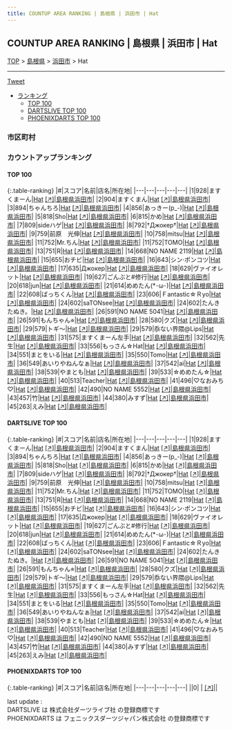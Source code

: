 ```yaml
---
title: COUNTUP AREA RANKING | 島根県 | 浜田市 | Hat
---
```

## COUNTUP AREA RANKING | 島根県 | 浜田市 | Hat

[TOP](/darts/rank/) > [島根県](/darts/rank/島根県/) > [浜田市](/darts/rank/島根県/浜田市/) > Hat

___

<a href="https://twitter.com/share?ref_src=twsrc%5Etfw" data-text="COUNTUP AREA RANKING | 島根県浜田市Hat" class="twitter-share-button" data-hashtags="DARTSLIVE,PHOENIXDARTS,darts,ダーツ" data-show-count="false">Tweet</a>

* [ランキング](#カウントアップランキング)
    * [TOP 100](#top-100)
    * [DARTSLIVE TOP 100](#dartslive-top-100)
    * [PHOENIXDARTS TOP 100](#phoenixdarts-top-100)

### 市区町村

<ul>

</ul>

### カウントアップランキング

#### TOP 100



{:.table-ranking}
|#|スコア|名前|店名|所在地|
|---|---|---|---|---|
|1|928|<span class="rank-name-dl">ますくまーん</span>|<a href="/darts/rank/shops/c84312fd215c1f92fec1ae84bb28bd87.html">Hat</a> <a href="https://search.dartslive.com/jp/shop/c84312fd215c1f92fec1ae84bb28bd87">[↗]</a>|<a href="/darts/rank/島根県/浜田市">島根県浜田市</a>|
|2|904|<span class="rank-name-dl">ますくまん</span>|<a href="/darts/rank/shops/c84312fd215c1f92fec1ae84bb28bd87.html">Hat</a> <a href="https://search.dartslive.com/jp/shop/c84312fd215c1f92fec1ae84bb28bd87">[↗]</a>|<a href="/darts/rank/島根県/浜田市">島根県浜田市</a>|
|3|894|<span class="rank-name-dl">ちゃんちろ</span>|<a href="/darts/rank/shops/c84312fd215c1f92fec1ae84bb28bd87.html">Hat</a> <a href="https://search.dartslive.com/jp/shop/c84312fd215c1f92fec1ae84bb28bd87">[↗]</a>|<a href="/darts/rank/島根県/浜田市">島根県浜田市</a>|
|4|856|<span class="rank-name-dl">あっきー(p_-)</span>|<a href="/darts/rank/shops/c84312fd215c1f92fec1ae84bb28bd87.html">Hat</a> <a href="https://search.dartslive.com/jp/shop/c84312fd215c1f92fec1ae84bb28bd87">[↗]</a>|<a href="/darts/rank/島根県/浜田市">島根県浜田市</a>|
|5|818|<span class="rank-name-dl">Sho</span>|<a href="/darts/rank/shops/c84312fd215c1f92fec1ae84bb28bd87.html">Hat</a> <a href="https://search.dartslive.com/jp/shop/c84312fd215c1f92fec1ae84bb28bd87">[↗]</a>|<a href="/darts/rank/島根県/浜田市">島根県浜田市</a>|
|6|815|<span class="rank-name-dl">かめ</span>|<a href="/darts/rank/shops/c84312fd215c1f92fec1ae84bb28bd87.html">Hat</a> <a href="https://search.dartslive.com/jp/shop/c84312fd215c1f92fec1ae84bb28bd87">[↗]</a>|<a href="/darts/rank/島根県/浜田市">島根県浜田市</a>|
|7|809|<span class="rank-name-dl">sideハゲ</span>|<a href="/darts/rank/shops/c84312fd215c1f92fec1ae84bb28bd87.html">Hat</a> <a href="https://search.dartslive.com/jp/shop/c84312fd215c1f92fec1ae84bb28bd87">[↗]</a>|<a href="/darts/rank/島根県/浜田市">島根県浜田市</a>|
|8|792|<span class="rank-name-dl">†Джокер†</span>|<a href="/darts/rank/shops/c84312fd215c1f92fec1ae84bb28bd87.html">Hat</a> <a href="https://search.dartslive.com/jp/shop/c84312fd215c1f92fec1ae84bb28bd87">[↗]</a>|<a href="/darts/rank/島根県/浜田市">島根県浜田市</a>|
|9|759|<span class="rank-name-dl">前原　光伸</span>|<a href="/darts/rank/shops/c84312fd215c1f92fec1ae84bb28bd87.html">Hat</a> <a href="https://search.dartslive.com/jp/shop/c84312fd215c1f92fec1ae84bb28bd87">[↗]</a>|<a href="/darts/rank/島根県/浜田市">島根県浜田市</a>|
|10|758|<span class="rank-name-dl">mitsu</span>|<a href="/darts/rank/shops/c84312fd215c1f92fec1ae84bb28bd87.html">Hat</a> <a href="https://search.dartslive.com/jp/shop/c84312fd215c1f92fec1ae84bb28bd87">[↗]</a>|<a href="/darts/rank/島根県/浜田市">島根県浜田市</a>|
|11|752|<span class="rank-name-dl">Mr.ちん</span>|<a href="/darts/rank/shops/c84312fd215c1f92fec1ae84bb28bd87.html">Hat</a> <a href="https://search.dartslive.com/jp/shop/c84312fd215c1f92fec1ae84bb28bd87">[↗]</a>|<a href="/darts/rank/島根県/浜田市">島根県浜田市</a>|
|11|752|<span class="rank-name-dl">TOMO</span>|<a href="/darts/rank/shops/c84312fd215c1f92fec1ae84bb28bd87.html">Hat</a> <a href="https://search.dartslive.com/jp/shop/c84312fd215c1f92fec1ae84bb28bd87">[↗]</a>|<a href="/darts/rank/島根県/浜田市">島根県浜田市</a>|
|13|751|<span class="rank-name-dl">R</span>|<a href="/darts/rank/shops/c84312fd215c1f92fec1ae84bb28bd87.html">Hat</a> <a href="https://search.dartslive.com/jp/shop/c84312fd215c1f92fec1ae84bb28bd87">[↗]</a>|<a href="/darts/rank/島根県/浜田市">島根県浜田市</a>|
|14|668|<span class="rank-name-dl">NO NAME 2119</span>|<a href="/darts/rank/shops/c84312fd215c1f92fec1ae84bb28bd87.html">Hat</a> <a href="https://search.dartslive.com/jp/shop/c84312fd215c1f92fec1ae84bb28bd87">[↗]</a>|<a href="/darts/rank/島根県/浜田市">島根県浜田市</a>|
|15|655|<span class="rank-name-dl">おチビ</span>|<a href="/darts/rank/shops/c84312fd215c1f92fec1ae84bb28bd87.html">Hat</a> <a href="https://search.dartslive.com/jp/shop/c84312fd215c1f92fec1ae84bb28bd87">[↗]</a>|<a href="/darts/rank/島根県/浜田市">島根県浜田市</a>|
|16|643|<span class="rank-name-dl">シン·ポンコツ</span>|<a href="/darts/rank/shops/c84312fd215c1f92fec1ae84bb28bd87.html">Hat</a> <a href="https://search.dartslive.com/jp/shop/c84312fd215c1f92fec1ae84bb28bd87">[↗]</a>|<a href="/darts/rank/島根県/浜田市">島根県浜田市</a>|
|17|635|<span class="rank-name-dl">Джокер</span>|<a href="/darts/rank/shops/c84312fd215c1f92fec1ae84bb28bd87.html">Hat</a> <a href="https://search.dartslive.com/jp/shop/c84312fd215c1f92fec1ae84bb28bd87">[↗]</a>|<a href="/darts/rank/島根県/浜田市">島根県浜田市</a>|
|18|629|<span class="rank-name-dl">ヴァイオレット</span>|<a href="/darts/rank/shops/c84312fd215c1f92fec1ae84bb28bd87.html">Hat</a> <a href="https://search.dartslive.com/jp/shop/c84312fd215c1f92fec1ae84bb28bd87">[↗]</a>|<a href="/darts/rank/島根県/浜田市">島根県浜田市</a>|
|19|627|<span class="rank-name-dl">ごんぶと#修行</span>|<a href="/darts/rank/shops/c84312fd215c1f92fec1ae84bb28bd87.html">Hat</a> <a href="https://search.dartslive.com/jp/shop/c84312fd215c1f92fec1ae84bb28bd87">[↗]</a>|<a href="/darts/rank/島根県/浜田市">島根県浜田市</a>|
|20|618|<span class="rank-name-dl">jun</span>|<a href="/darts/rank/shops/c84312fd215c1f92fec1ae84bb28bd87.html">Hat</a> <a href="https://search.dartslive.com/jp/shop/c84312fd215c1f92fec1ae84bb28bd87">[↗]</a>|<a href="/darts/rank/島根県/浜田市">島根県浜田市</a>|
|21|614|<span class="rank-name-dl">めめたん(*･ω･)</span>|<a href="/darts/rank/shops/c84312fd215c1f92fec1ae84bb28bd87.html">Hat</a> <a href="https://search.dartslive.com/jp/shop/c84312fd215c1f92fec1ae84bb28bd87">[↗]</a>|<a href="/darts/rank/島根県/浜田市">島根県浜田市</a>|
|22|608|<span class="rank-name-dl">ばっちくん</span>|<a href="/darts/rank/shops/c84312fd215c1f92fec1ae84bb28bd87.html">Hat</a> <a href="https://search.dartslive.com/jp/shop/c84312fd215c1f92fec1ae84bb28bd87">[↗]</a>|<a href="/darts/rank/島根県/浜田市">島根県浜田市</a>|
|23|606|<span class="rank-name-dl">Ｆantastic☆Ｒyo</span>|<a href="/darts/rank/shops/c84312fd215c1f92fec1ae84bb28bd87.html">Hat</a> <a href="https://search.dartslive.com/jp/shop/c84312fd215c1f92fec1ae84bb28bd87">[↗]</a>|<a href="/darts/rank/島根県/浜田市">島根県浜田市</a>|
|24|602|<span class="rank-name-dl">saTONsee</span>|<a href="/darts/rank/shops/c84312fd215c1f92fec1ae84bb28bd87.html">Hat</a> <a href="https://search.dartslive.com/jp/shop/c84312fd215c1f92fec1ae84bb28bd87">[↗]</a>|<a href="/darts/rank/島根県/浜田市">島根県浜田市</a>|
|24|602|<span class="rank-name-dl">たんきたぬき。</span>|<a href="/darts/rank/shops/c84312fd215c1f92fec1ae84bb28bd87.html">Hat</a> <a href="https://search.dartslive.com/jp/shop/c84312fd215c1f92fec1ae84bb28bd87">[↗]</a>|<a href="/darts/rank/島根県/浜田市">島根県浜田市</a>|
|26|591|<span class="rank-name-dl">NO NAME 5041</span>|<a href="/darts/rank/shops/c84312fd215c1f92fec1ae84bb28bd87.html">Hat</a> <a href="https://search.dartslive.com/jp/shop/c84312fd215c1f92fec1ae84bb28bd87">[↗]</a>|<a href="/darts/rank/島根県/浜田市">島根県浜田市</a>|
|26|591|<span class="rank-name-dl">もんちゃん⭐︎</span>|<a href="/darts/rank/shops/c84312fd215c1f92fec1ae84bb28bd87.html">Hat</a> <a href="https://search.dartslive.com/jp/shop/c84312fd215c1f92fec1ae84bb28bd87">[↗]</a>|<a href="/darts/rank/島根県/浜田市">島根県浜田市</a>|
|28|580|<span class="rank-name-dl">クズ</span>|<a href="/darts/rank/shops/c84312fd215c1f92fec1ae84bb28bd87.html">Hat</a> <a href="https://search.dartslive.com/jp/shop/c84312fd215c1f92fec1ae84bb28bd87">[↗]</a>|<a href="/darts/rank/島根県/浜田市">島根県浜田市</a>|
|29|579|<span class="rank-name-dl">トギ〜</span>|<a href="/darts/rank/shops/c84312fd215c1f92fec1ae84bb28bd87.html">Hat</a> <a href="https://search.dartslive.com/jp/shop/c84312fd215c1f92fec1ae84bb28bd87">[↗]</a>|<a href="/darts/rank/島根県/浜田市">島根県浜田市</a>|
|29|579|<span class="rank-name-dl">忝ない界隈@Lips</span>|<a href="/darts/rank/shops/c84312fd215c1f92fec1ae84bb28bd87.html">Hat</a> <a href="https://search.dartslive.com/jp/shop/c84312fd215c1f92fec1ae84bb28bd87">[↗]</a>|<a href="/darts/rank/島根県/浜田市">島根県浜田市</a>|
|31|575|<span class="rank-name-dl">ますくまーん左手</span>|<a href="/darts/rank/shops/c84312fd215c1f92fec1ae84bb28bd87.html">Hat</a> <a href="https://search.dartslive.com/jp/shop/c84312fd215c1f92fec1ae84bb28bd87">[↗]</a>|<a href="/darts/rank/島根県/浜田市">島根県浜田市</a>|
|32|562|<span class="rank-name-dl">先生</span>|<a href="/darts/rank/shops/c84312fd215c1f92fec1ae84bb28bd87.html">Hat</a> <a href="https://search.dartslive.com/jp/shop/c84312fd215c1f92fec1ae84bb28bd87">[↗]</a>|<a href="/darts/rank/島根県/浜田市">島根県浜田市</a>|
|33|556|<span class="rank-name-dl">もっさん☆Hat</span>|<a href="/darts/rank/shops/c84312fd215c1f92fec1ae84bb28bd87.html">Hat</a> <a href="https://search.dartslive.com/jp/shop/c84312fd215c1f92fec1ae84bb28bd87">[↗]</a>|<a href="/darts/rank/島根県/浜田市">島根県浜田市</a>|
|34|551|<span class="rank-name-dl">まとをいる</span>|<a href="/darts/rank/shops/c84312fd215c1f92fec1ae84bb28bd87.html">Hat</a> <a href="https://search.dartslive.com/jp/shop/c84312fd215c1f92fec1ae84bb28bd87">[↗]</a>|<a href="/darts/rank/島根県/浜田市">島根県浜田市</a>|
|35|550|<span class="rank-name-dl">Tomo</span>|<a href="/darts/rank/shops/c84312fd215c1f92fec1ae84bb28bd87.html">Hat</a> <a href="https://search.dartslive.com/jp/shop/c84312fd215c1f92fec1ae84bb28bd87">[↗]</a>|<a href="/darts/rank/島根県/浜田市">島根県浜田市</a>|
|36|549|<span class="rank-name-dl">あいりやねんなぁ</span>|<a href="/darts/rank/shops/c84312fd215c1f92fec1ae84bb28bd87.html">Hat</a> <a href="https://search.dartslive.com/jp/shop/c84312fd215c1f92fec1ae84bb28bd87">[↗]</a>|<a href="/darts/rank/島根県/浜田市">島根県浜田市</a>|
|37|542|<span class="rank-name-dl">ai</span>|<a href="/darts/rank/shops/c84312fd215c1f92fec1ae84bb28bd87.html">Hat</a> <a href="https://search.dartslive.com/jp/shop/c84312fd215c1f92fec1ae84bb28bd87">[↗]</a>|<a href="/darts/rank/島根県/浜田市">島根県浜田市</a>|
|38|539|<span class="rank-name-dl">やまとも</span>|<a href="/darts/rank/shops/c84312fd215c1f92fec1ae84bb28bd87.html">Hat</a> <a href="https://search.dartslive.com/jp/shop/c84312fd215c1f92fec1ae84bb28bd87">[↗]</a>|<a href="/darts/rank/島根県/浜田市">島根県浜田市</a>|
|39|533|<span class="rank-name-dl">☆めめたん☆</span>|<a href="/darts/rank/shops/c84312fd215c1f92fec1ae84bb28bd87.html">Hat</a> <a href="https://search.dartslive.com/jp/shop/c84312fd215c1f92fec1ae84bb28bd87">[↗]</a>|<a href="/darts/rank/島根県/浜田市">島根県浜田市</a>|
|40|513|<span class="rank-name-dl">Teacher</span>|<a href="/darts/rank/shops/c84312fd215c1f92fec1ae84bb28bd87.html">Hat</a> <a href="https://search.dartslive.com/jp/shop/c84312fd215c1f92fec1ae84bb28bd87">[↗]</a>|<a href="/darts/rank/島根県/浜田市">島根県浜田市</a>|
|41|496|<span class="rank-name-dl">♡なおみち♡</span>|<a href="/darts/rank/shops/c84312fd215c1f92fec1ae84bb28bd87.html">Hat</a> <a href="https://search.dartslive.com/jp/shop/c84312fd215c1f92fec1ae84bb28bd87">[↗]</a>|<a href="/darts/rank/島根県/浜田市">島根県浜田市</a>|
|42|490|<span class="rank-name-dl">NO NAME 5552</span>|<a href="/darts/rank/shops/c84312fd215c1f92fec1ae84bb28bd87.html">Hat</a> <a href="https://search.dartslive.com/jp/shop/c84312fd215c1f92fec1ae84bb28bd87">[↗]</a>|<a href="/darts/rank/島根県/浜田市">島根県浜田市</a>|
|43|457|<span class="rank-name-dl">竹</span>|<a href="/darts/rank/shops/c84312fd215c1f92fec1ae84bb28bd87.html">Hat</a> <a href="https://search.dartslive.com/jp/shop/c84312fd215c1f92fec1ae84bb28bd87">[↗]</a>|<a href="/darts/rank/島根県/浜田市">島根県浜田市</a>|
|44|380|<span class="rank-name-dl">みすず</span>|<a href="/darts/rank/shops/c84312fd215c1f92fec1ae84bb28bd87.html">Hat</a> <a href="https://search.dartslive.com/jp/shop/c84312fd215c1f92fec1ae84bb28bd87">[↗]</a>|<a href="/darts/rank/島根県/浜田市">島根県浜田市</a>|
|45|263|<span class="rank-name-dl">えみ</span>|<a href="/darts/rank/shops/c84312fd215c1f92fec1ae84bb28bd87.html">Hat</a> <a href="https://search.dartslive.com/jp/shop/c84312fd215c1f92fec1ae84bb28bd87">[↗]</a>|<a href="/darts/rank/島根県/浜田市">島根県浜田市</a>|


#### DARTSLIVE TOP 100



{:.table-ranking}
|#|スコア|名前|店名|所在地|
|---|---|---|---|---|
|1|928|<span class="rank-name-dl">ますくまーん</span>|<a href="/darts/rank/shops/c84312fd215c1f92fec1ae84bb28bd87.html">Hat</a> <a href="https://search.dartslive.com/jp/shop/c84312fd215c1f92fec1ae84bb28bd87">[↗]</a>|<a href="/darts/rank/島根県/浜田市">島根県浜田市</a>|
|2|904|<span class="rank-name-dl">ますくまん</span>|<a href="/darts/rank/shops/c84312fd215c1f92fec1ae84bb28bd87.html">Hat</a> <a href="https://search.dartslive.com/jp/shop/c84312fd215c1f92fec1ae84bb28bd87">[↗]</a>|<a href="/darts/rank/島根県/浜田市">島根県浜田市</a>|
|3|894|<span class="rank-name-dl">ちゃんちろ</span>|<a href="/darts/rank/shops/c84312fd215c1f92fec1ae84bb28bd87.html">Hat</a> <a href="https://search.dartslive.com/jp/shop/c84312fd215c1f92fec1ae84bb28bd87">[↗]</a>|<a href="/darts/rank/島根県/浜田市">島根県浜田市</a>|
|4|856|<span class="rank-name-dl">あっきー(p_-)</span>|<a href="/darts/rank/shops/c84312fd215c1f92fec1ae84bb28bd87.html">Hat</a> <a href="https://search.dartslive.com/jp/shop/c84312fd215c1f92fec1ae84bb28bd87">[↗]</a>|<a href="/darts/rank/島根県/浜田市">島根県浜田市</a>|
|5|818|<span class="rank-name-dl">Sho</span>|<a href="/darts/rank/shops/c84312fd215c1f92fec1ae84bb28bd87.html">Hat</a> <a href="https://search.dartslive.com/jp/shop/c84312fd215c1f92fec1ae84bb28bd87">[↗]</a>|<a href="/darts/rank/島根県/浜田市">島根県浜田市</a>|
|6|815|<span class="rank-name-dl">かめ</span>|<a href="/darts/rank/shops/c84312fd215c1f92fec1ae84bb28bd87.html">Hat</a> <a href="https://search.dartslive.com/jp/shop/c84312fd215c1f92fec1ae84bb28bd87">[↗]</a>|<a href="/darts/rank/島根県/浜田市">島根県浜田市</a>|
|7|809|<span class="rank-name-dl">sideハゲ</span>|<a href="/darts/rank/shops/c84312fd215c1f92fec1ae84bb28bd87.html">Hat</a> <a href="https://search.dartslive.com/jp/shop/c84312fd215c1f92fec1ae84bb28bd87">[↗]</a>|<a href="/darts/rank/島根県/浜田市">島根県浜田市</a>|
|8|792|<span class="rank-name-dl">†Джокер†</span>|<a href="/darts/rank/shops/c84312fd215c1f92fec1ae84bb28bd87.html">Hat</a> <a href="https://search.dartslive.com/jp/shop/c84312fd215c1f92fec1ae84bb28bd87">[↗]</a>|<a href="/darts/rank/島根県/浜田市">島根県浜田市</a>|
|9|759|<span class="rank-name-dl">前原　光伸</span>|<a href="/darts/rank/shops/c84312fd215c1f92fec1ae84bb28bd87.html">Hat</a> <a href="https://search.dartslive.com/jp/shop/c84312fd215c1f92fec1ae84bb28bd87">[↗]</a>|<a href="/darts/rank/島根県/浜田市">島根県浜田市</a>|
|10|758|<span class="rank-name-dl">mitsu</span>|<a href="/darts/rank/shops/c84312fd215c1f92fec1ae84bb28bd87.html">Hat</a> <a href="https://search.dartslive.com/jp/shop/c84312fd215c1f92fec1ae84bb28bd87">[↗]</a>|<a href="/darts/rank/島根県/浜田市">島根県浜田市</a>|
|11|752|<span class="rank-name-dl">Mr.ちん</span>|<a href="/darts/rank/shops/c84312fd215c1f92fec1ae84bb28bd87.html">Hat</a> <a href="https://search.dartslive.com/jp/shop/c84312fd215c1f92fec1ae84bb28bd87">[↗]</a>|<a href="/darts/rank/島根県/浜田市">島根県浜田市</a>|
|11|752|<span class="rank-name-dl">TOMO</span>|<a href="/darts/rank/shops/c84312fd215c1f92fec1ae84bb28bd87.html">Hat</a> <a href="https://search.dartslive.com/jp/shop/c84312fd215c1f92fec1ae84bb28bd87">[↗]</a>|<a href="/darts/rank/島根県/浜田市">島根県浜田市</a>|
|13|751|<span class="rank-name-dl">R</span>|<a href="/darts/rank/shops/c84312fd215c1f92fec1ae84bb28bd87.html">Hat</a> <a href="https://search.dartslive.com/jp/shop/c84312fd215c1f92fec1ae84bb28bd87">[↗]</a>|<a href="/darts/rank/島根県/浜田市">島根県浜田市</a>|
|14|668|<span class="rank-name-dl">NO NAME 2119</span>|<a href="/darts/rank/shops/c84312fd215c1f92fec1ae84bb28bd87.html">Hat</a> <a href="https://search.dartslive.com/jp/shop/c84312fd215c1f92fec1ae84bb28bd87">[↗]</a>|<a href="/darts/rank/島根県/浜田市">島根県浜田市</a>|
|15|655|<span class="rank-name-dl">おチビ</span>|<a href="/darts/rank/shops/c84312fd215c1f92fec1ae84bb28bd87.html">Hat</a> <a href="https://search.dartslive.com/jp/shop/c84312fd215c1f92fec1ae84bb28bd87">[↗]</a>|<a href="/darts/rank/島根県/浜田市">島根県浜田市</a>|
|16|643|<span class="rank-name-dl">シン·ポンコツ</span>|<a href="/darts/rank/shops/c84312fd215c1f92fec1ae84bb28bd87.html">Hat</a> <a href="https://search.dartslive.com/jp/shop/c84312fd215c1f92fec1ae84bb28bd87">[↗]</a>|<a href="/darts/rank/島根県/浜田市">島根県浜田市</a>|
|17|635|<span class="rank-name-dl">Джокер</span>|<a href="/darts/rank/shops/c84312fd215c1f92fec1ae84bb28bd87.html">Hat</a> <a href="https://search.dartslive.com/jp/shop/c84312fd215c1f92fec1ae84bb28bd87">[↗]</a>|<a href="/darts/rank/島根県/浜田市">島根県浜田市</a>|
|18|629|<span class="rank-name-dl">ヴァイオレット</span>|<a href="/darts/rank/shops/c84312fd215c1f92fec1ae84bb28bd87.html">Hat</a> <a href="https://search.dartslive.com/jp/shop/c84312fd215c1f92fec1ae84bb28bd87">[↗]</a>|<a href="/darts/rank/島根県/浜田市">島根県浜田市</a>|
|19|627|<span class="rank-name-dl">ごんぶと#修行</span>|<a href="/darts/rank/shops/c84312fd215c1f92fec1ae84bb28bd87.html">Hat</a> <a href="https://search.dartslive.com/jp/shop/c84312fd215c1f92fec1ae84bb28bd87">[↗]</a>|<a href="/darts/rank/島根県/浜田市">島根県浜田市</a>|
|20|618|<span class="rank-name-dl">jun</span>|<a href="/darts/rank/shops/c84312fd215c1f92fec1ae84bb28bd87.html">Hat</a> <a href="https://search.dartslive.com/jp/shop/c84312fd215c1f92fec1ae84bb28bd87">[↗]</a>|<a href="/darts/rank/島根県/浜田市">島根県浜田市</a>|
|21|614|<span class="rank-name-dl">めめたん(*･ω･)</span>|<a href="/darts/rank/shops/c84312fd215c1f92fec1ae84bb28bd87.html">Hat</a> <a href="https://search.dartslive.com/jp/shop/c84312fd215c1f92fec1ae84bb28bd87">[↗]</a>|<a href="/darts/rank/島根県/浜田市">島根県浜田市</a>|
|22|608|<span class="rank-name-dl">ばっちくん</span>|<a href="/darts/rank/shops/c84312fd215c1f92fec1ae84bb28bd87.html">Hat</a> <a href="https://search.dartslive.com/jp/shop/c84312fd215c1f92fec1ae84bb28bd87">[↗]</a>|<a href="/darts/rank/島根県/浜田市">島根県浜田市</a>|
|23|606|<span class="rank-name-dl">Ｆantastic☆Ｒyo</span>|<a href="/darts/rank/shops/c84312fd215c1f92fec1ae84bb28bd87.html">Hat</a> <a href="https://search.dartslive.com/jp/shop/c84312fd215c1f92fec1ae84bb28bd87">[↗]</a>|<a href="/darts/rank/島根県/浜田市">島根県浜田市</a>|
|24|602|<span class="rank-name-dl">saTONsee</span>|<a href="/darts/rank/shops/c84312fd215c1f92fec1ae84bb28bd87.html">Hat</a> <a href="https://search.dartslive.com/jp/shop/c84312fd215c1f92fec1ae84bb28bd87">[↗]</a>|<a href="/darts/rank/島根県/浜田市">島根県浜田市</a>|
|24|602|<span class="rank-name-dl">たんきたぬき。</span>|<a href="/darts/rank/shops/c84312fd215c1f92fec1ae84bb28bd87.html">Hat</a> <a href="https://search.dartslive.com/jp/shop/c84312fd215c1f92fec1ae84bb28bd87">[↗]</a>|<a href="/darts/rank/島根県/浜田市">島根県浜田市</a>|
|26|591|<span class="rank-name-dl">NO NAME 5041</span>|<a href="/darts/rank/shops/c84312fd215c1f92fec1ae84bb28bd87.html">Hat</a> <a href="https://search.dartslive.com/jp/shop/c84312fd215c1f92fec1ae84bb28bd87">[↗]</a>|<a href="/darts/rank/島根県/浜田市">島根県浜田市</a>|
|26|591|<span class="rank-name-dl">もんちゃん⭐︎</span>|<a href="/darts/rank/shops/c84312fd215c1f92fec1ae84bb28bd87.html">Hat</a> <a href="https://search.dartslive.com/jp/shop/c84312fd215c1f92fec1ae84bb28bd87">[↗]</a>|<a href="/darts/rank/島根県/浜田市">島根県浜田市</a>|
|28|580|<span class="rank-name-dl">クズ</span>|<a href="/darts/rank/shops/c84312fd215c1f92fec1ae84bb28bd87.html">Hat</a> <a href="https://search.dartslive.com/jp/shop/c84312fd215c1f92fec1ae84bb28bd87">[↗]</a>|<a href="/darts/rank/島根県/浜田市">島根県浜田市</a>|
|29|579|<span class="rank-name-dl">トギ〜</span>|<a href="/darts/rank/shops/c84312fd215c1f92fec1ae84bb28bd87.html">Hat</a> <a href="https://search.dartslive.com/jp/shop/c84312fd215c1f92fec1ae84bb28bd87">[↗]</a>|<a href="/darts/rank/島根県/浜田市">島根県浜田市</a>|
|29|579|<span class="rank-name-dl">忝ない界隈@Lips</span>|<a href="/darts/rank/shops/c84312fd215c1f92fec1ae84bb28bd87.html">Hat</a> <a href="https://search.dartslive.com/jp/shop/c84312fd215c1f92fec1ae84bb28bd87">[↗]</a>|<a href="/darts/rank/島根県/浜田市">島根県浜田市</a>|
|31|575|<span class="rank-name-dl">ますくまーん左手</span>|<a href="/darts/rank/shops/c84312fd215c1f92fec1ae84bb28bd87.html">Hat</a> <a href="https://search.dartslive.com/jp/shop/c84312fd215c1f92fec1ae84bb28bd87">[↗]</a>|<a href="/darts/rank/島根県/浜田市">島根県浜田市</a>|
|32|562|<span class="rank-name-dl">先生</span>|<a href="/darts/rank/shops/c84312fd215c1f92fec1ae84bb28bd87.html">Hat</a> <a href="https://search.dartslive.com/jp/shop/c84312fd215c1f92fec1ae84bb28bd87">[↗]</a>|<a href="/darts/rank/島根県/浜田市">島根県浜田市</a>|
|33|556|<span class="rank-name-dl">もっさん☆Hat</span>|<a href="/darts/rank/shops/c84312fd215c1f92fec1ae84bb28bd87.html">Hat</a> <a href="https://search.dartslive.com/jp/shop/c84312fd215c1f92fec1ae84bb28bd87">[↗]</a>|<a href="/darts/rank/島根県/浜田市">島根県浜田市</a>|
|34|551|<span class="rank-name-dl">まとをいる</span>|<a href="/darts/rank/shops/c84312fd215c1f92fec1ae84bb28bd87.html">Hat</a> <a href="https://search.dartslive.com/jp/shop/c84312fd215c1f92fec1ae84bb28bd87">[↗]</a>|<a href="/darts/rank/島根県/浜田市">島根県浜田市</a>|
|35|550|<span class="rank-name-dl">Tomo</span>|<a href="/darts/rank/shops/c84312fd215c1f92fec1ae84bb28bd87.html">Hat</a> <a href="https://search.dartslive.com/jp/shop/c84312fd215c1f92fec1ae84bb28bd87">[↗]</a>|<a href="/darts/rank/島根県/浜田市">島根県浜田市</a>|
|36|549|<span class="rank-name-dl">あいりやねんなぁ</span>|<a href="/darts/rank/shops/c84312fd215c1f92fec1ae84bb28bd87.html">Hat</a> <a href="https://search.dartslive.com/jp/shop/c84312fd215c1f92fec1ae84bb28bd87">[↗]</a>|<a href="/darts/rank/島根県/浜田市">島根県浜田市</a>|
|37|542|<span class="rank-name-dl">ai</span>|<a href="/darts/rank/shops/c84312fd215c1f92fec1ae84bb28bd87.html">Hat</a> <a href="https://search.dartslive.com/jp/shop/c84312fd215c1f92fec1ae84bb28bd87">[↗]</a>|<a href="/darts/rank/島根県/浜田市">島根県浜田市</a>|
|38|539|<span class="rank-name-dl">やまとも</span>|<a href="/darts/rank/shops/c84312fd215c1f92fec1ae84bb28bd87.html">Hat</a> <a href="https://search.dartslive.com/jp/shop/c84312fd215c1f92fec1ae84bb28bd87">[↗]</a>|<a href="/darts/rank/島根県/浜田市">島根県浜田市</a>|
|39|533|<span class="rank-name-dl">☆めめたん☆</span>|<a href="/darts/rank/shops/c84312fd215c1f92fec1ae84bb28bd87.html">Hat</a> <a href="https://search.dartslive.com/jp/shop/c84312fd215c1f92fec1ae84bb28bd87">[↗]</a>|<a href="/darts/rank/島根県/浜田市">島根県浜田市</a>|
|40|513|<span class="rank-name-dl">Teacher</span>|<a href="/darts/rank/shops/c84312fd215c1f92fec1ae84bb28bd87.html">Hat</a> <a href="https://search.dartslive.com/jp/shop/c84312fd215c1f92fec1ae84bb28bd87">[↗]</a>|<a href="/darts/rank/島根県/浜田市">島根県浜田市</a>|
|41|496|<span class="rank-name-dl">♡なおみち♡</span>|<a href="/darts/rank/shops/c84312fd215c1f92fec1ae84bb28bd87.html">Hat</a> <a href="https://search.dartslive.com/jp/shop/c84312fd215c1f92fec1ae84bb28bd87">[↗]</a>|<a href="/darts/rank/島根県/浜田市">島根県浜田市</a>|
|42|490|<span class="rank-name-dl">NO NAME 5552</span>|<a href="/darts/rank/shops/c84312fd215c1f92fec1ae84bb28bd87.html">Hat</a> <a href="https://search.dartslive.com/jp/shop/c84312fd215c1f92fec1ae84bb28bd87">[↗]</a>|<a href="/darts/rank/島根県/浜田市">島根県浜田市</a>|
|43|457|<span class="rank-name-dl">竹</span>|<a href="/darts/rank/shops/c84312fd215c1f92fec1ae84bb28bd87.html">Hat</a> <a href="https://search.dartslive.com/jp/shop/c84312fd215c1f92fec1ae84bb28bd87">[↗]</a>|<a href="/darts/rank/島根県/浜田市">島根県浜田市</a>|
|44|380|<span class="rank-name-dl">みすず</span>|<a href="/darts/rank/shops/c84312fd215c1f92fec1ae84bb28bd87.html">Hat</a> <a href="https://search.dartslive.com/jp/shop/c84312fd215c1f92fec1ae84bb28bd87">[↗]</a>|<a href="/darts/rank/島根県/浜田市">島根県浜田市</a>|
|45|263|<span class="rank-name-dl">えみ</span>|<a href="/darts/rank/shops/c84312fd215c1f92fec1ae84bb28bd87.html">Hat</a> <a href="https://search.dartslive.com/jp/shop/c84312fd215c1f92fec1ae84bb28bd87">[↗]</a>|<a href="/darts/rank/島根県/浜田市">島根県浜田市</a>|


#### PHOENIXDARTS TOP 100



{:.table-ranking}
|#|スコア|名前|店名|所在地|
|---|---|---|---|---|
||0|<span class="rank-name-dl"> </span>|<a href="/darts/rank/shops/.html"></a> <a href="">[↗]</a>|<a href="/darts/rank//"></a>|


<div class="footer border-top border-gray-light mt-5 pt-3 text-right text-gray">
    last update : <span style="font-weight: italic" id="foot_last_modified"></span><br />
    DARTSLIVE は 株式会社ダーツライブ社 の登録商標です<br />
    PHOENIXDARTS は フェニックスダーツジャパン株式会社 の登録商標です<br />
</div>

<script src="https://cdnjs.cloudflare.com/ajax/libs/jquery.tablesorter/2.31.3/js/jquery.tablesorter.min.js" integrity="sha512-qzgd5cYSZcosqpzpn7zF2ZId8f/8CHmFKZ8j7mU4OUXTNRd5g+ZHBPsgKEwoqxCtdQvExE5LprwwPAgoicguNg==" crossorigin="anonymous" referrerpolicy="no-referrer"></script>
<link rel="stylesheet" href="https://cdnjs.cloudflare.com/ajax/libs/jquery.tablesorter/2.31.3/css/theme.default.min.css" integrity="sha512-wghhOJkjQX0Lh3NSWvNKeZ0ZpNn+SPVXX1Qyc9OCaogADktxrBiBdKGDoqVUOyhStvMBmJQ8ZdMHiR3wuEq8+w==" crossorigin="anonymous" referrerpolicy="no-referrer" />
<script>
$(function() {
    $(".table-ranking").tablesorter({sortList:[[0, 0]]});
    $("#foot_last_modified").text(formatDate(new Date(document.lastModified), 'yyyy-MM-dd HH:mm:ss'));
});
</script>

<script async src="https://platform.twitter.com/widgets.js" charset="utf-8"></script>